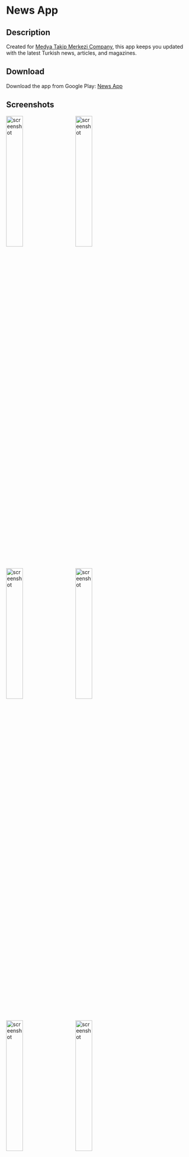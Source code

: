 # News App


## Description

Created for [Medya Takip Merkezi Company](https://medyatakip.com.tr/), this app keeps you updated with the latest Turkish news, articles, and magazines.


## Download

Download the app from Google Play: [News App](https://play.google.com/store/apps/details?id=com.medyatakip.app)


## Screenshots

<p align="left">
  <img alt="screenshot" src="https://github.com/user-attachments/assets/d24ec925-e793-4e32-ae91-5814ee887d0b" width="30%">
&nbsp; &nbsp; &nbsp; &nbsp;
  <img alt="screenshot" src="https://github.com/user-attachments/assets/6352f567-9c95-4828-8c96-350b9bd30d4c" width="30%">
</p>

&nbsp;
&nbsp;

<p align="left">
  <img alt="screenshot" src="https://github.com/user-attachments/assets/44665bb9-8c1d-4cc7-84b8-2124d9f57bba" width="30%">
&nbsp; &nbsp; &nbsp; &nbsp;
  <img alt="screenshot" src="https://github.com/user-attachments/assets/3de3f2ce-df72-43c2-86b7-9bf9b013ffcc" width="30%">
</p>

&nbsp;
&nbsp;

<p align="left">
  <img alt="screenshot" src="https://github.com/user-attachments/assets/9518f6ce-e7fa-4135-8215-28c70c767cf0" width="30%">
&nbsp; &nbsp; &nbsp; &nbsp;
  <img alt="screenshot" src="https://github.com/user-attachments/assets/f02089aa-69de-4f01-a5a6-3f1f32572870" width="30%">
</p>

&nbsp;
&nbsp;


<p align="left">
  <img alt="screenshot" src="https://github.com/user-attachments/assets/1ac93bd5-b5fd-4192-87c8-869c28d680cf" width="30%">
&nbsp; &nbsp; &nbsp; &nbsp;
  <img alt="screenshot" src="https://github.com/user-attachments/assets/12a398af-7d39-4d44-813d-a3a1d98f6027" width="30%">
</p>
&nbsp;
&nbsp;

<p align="left">
  <img alt="screenshot" src="https://github.com/user-attachments/assets/abc5b8a4-74db-4fae-a0cd-43ecb6c821ec" width="30%">
&nbsp; &nbsp; &nbsp; &nbsp;
  <img alt="screenshot" src="https://github.com/user-attachments/assets/65a2fd69-c1af-449c-9dc0-23498d9fb764" width="30%">
</p>

## Videos

https://github.com/user-attachments/assets/b7a92b03-7e62-481b-9bc3-95df1ec24853
## 
https://github.com/user-attachments/assets/39a0fd02-4fbb-4458-b758-433101e5f9fa


